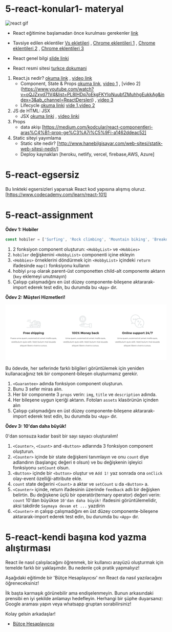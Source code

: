 # 5-react-konular1- materyal

![react gif](https://miro.medium.com/max/574/1*qVPbRqzVzWF9gSjZ8P0C8w.gif)


* React eğitimine başlamadan önce kurulması gerekenler [link](https://www.youtube.com/watch?v=pOE47x-aubg&list=PLqG356ExoxZXEW9h1uTWCwqLLTJ_bO5Be&index=2&ab_channel=EnginDemiro%C4%9F)

* Tavsiye edilen eklentiler [Vs ekletileri](https://www.youtube.com/watch?v=EwXw1dp6AyM&list=PLqG356ExoxZXEW9h1uTWCwqLLTJ_bO5Be&index=3&ab_channel=EnginDemiro%C4%9F) , [Chrome eklentileri 1](https://chrome.google.com/webstore/detail/react-developer-tools/fmkadmapgofadopljbjfkapdkoienihi) , [Chrome eklentileri 2](https://chrome.google.com/webstore/detail/json-formatter/bcjindcccaagfpapjjmafapmmgkkhgoa) , [Chrome eklentileri 3](https://chrome.google.com/webstore/detail/react-sight/aalppolilappfakpmdfdkpppdnhpgifn)

* React genel bilgi [slide linki](http://slides.com/volkansengul/reactjs-giris/fullscreen)

* React resmi sitesi [turkce dokumani](https://tr.reactjs.org/docs/getting-started.html)




1. React.js nedir?   [okuma link](https://www.hostinger.web.tr/rehberler/react-nedir/) ,  [video link](https://www.youtube.com/watch?v=EAbzuHG9glw&ab_channel=AliOsmanHaz%C4%B1r)
   - Component, State & Props  [okuma link](https://www.mobilhanem.com/reactjs-component-yapisi-ve-component-kullanimi/), [video 1](https://www.youtube.com/watch?v=jgOhoPrNzMM&t=14s&ab_channel=Yaz%C4%B1l%C4%B1mBilimi) , [video 2] (https://www.youtube.com/watch?v=oQJZxyd71V4&list=PL8IHDq7oEkgFKYIoNuubfZMuhhgEukkAg&index=3&ab_channel=ReactDersleri) , [video 3]()
   - Lifecycle [okuma linki](https://projects.wojtekmaj.pl/react-lifecycle-methods-diagram/) [vide 1](https://www.youtube.com/watch?v=X_Yhd98twnw&list=PL8IHDq7oEkgFKYIoNuubfZMuhhgEukkAg&index=4&ab_channel=ReactDersleri),[video 2](https://www.youtube.com/watch?v=VqSJvy8ZX5M&list=PL8IHDq7oEkgFKYIoNuubfZMuhhgEukkAg&index=2&ab_channel=ReactDersleri)
2. JS de HTML: JSX
   - JSX    [okuma linki](https://tr.reactjs.org/docs/introducing-jsx.html) , [video linki](https://www.youtube.com/watch?v=EoH-TliTV1Y&list=PL8IHDq7oEkgFKYIoNuubfZMuhhgEukkAg&ab_channel=ReactDersleri)
3. Props
   - data akişı [https://medium.com/kodcular/react-componentleri-aras%C4%B1-prop-ge%C3%A7i%C5%9Fi-a1462ddeac52]
4. Static siteyi yayımlama
   - Static site nedir? [http://www.hanebilgisayar.com/web-sitesi/statik-web-sitesi-nedir/]
   - Deploy kaynakları [heroku, netlify, vercel, firebase,AWS, Azure]

                   


# 5-react-egsersiz
Bu lınkteki egsersizleri yaparsak React kod yapısına alışmış oluruz.
[https://www.codecademy.com/learn/react-101]


# 5-react-assignment

**Ödev 1: Hobiler**

```js
const hobiler = ['Surfing', 'Rock climbing', 'Mountain biking', 'Breakdancing'];
```

1. 2 fonksiyon component oluşturun: `<HobbyList>` ve `<Hobbies>`
2. `hobiler` değişkenini `<HobbyList>` componenti içine ekleyin
3. `<Hobbies>` örneklerini döndürmek için `<HobbyList>` içindeki `return` ifadesinde  `map()` fonksiyonu kullanın
4. hobiyi `prop` olarak parent-üst componetten child-alt componente aktarın (`key` eklemeyi unutmayın)
5. Çalışıp çalışmadığını en üst düzey componente-bileşene aktararak-import ederek test edin, bu durumda bu `<App>` dır.

**Ödev 2: Müşteri Hizmetleri!**

![ödev 2](https://github.com/Junior-Codersnl/5-react-konular1-assignment/blob/main/assets/exercise2.png)

Bu ödevde, her seferinde farklı bilgileri görüntülemek için yeniden kullanacağınız tek bir component-bileşen oluşturmanız gerekir.

1. `<Guarantee>` adında fonksiyon component oluşturun.
2. Bunu 3 sefer miras alın.
3. Her bir componente 3 `props` verin: `img`, `title` ve `description` adında.
4. Her bileşene uygun içeriği aktarın. Fotoları `assets` klasörünün içinden alın
5. Çalışıp çalışmadığını en üst düzey componente-bileşene aktararak-import ederek test edin, bu durumda bu `<App>` dır.


**Ödev 3: 10'dan daha büyük!**

0'dan sonsuza kadar basit bir sayı sayacı oluşturalım!

1. `<Counter>`, `<Count>` and `<Button>` adlarında 3 fonksiyon component oluşturun.
2. `<Counter>` içinde bir state değişkeni tanımlayın ve onu `count` diye adlandırın (başlangıç değeri `0` olsun) ve bu değişkenin işleyici fonksiyonu `setCount` olsun.
3. `<Button>` içinde bir `<button>` oluştur ve `Add 1!` yaz sonrada ona `onClick` olay-event özelliği-attribute ekle.
4. `count` state değerini `<Count>` a aktar ve `setCount` u da `<Button>` a.
5. `<Counter>` içinde, return ifadesinin üzerinde `feedback` adlı bir değişken belirtin. Bu değişkene üçlü bir operatör(ternary operator) değeri verin: `count` 10'dan büyükse `10'dan daha büyük!` ifadesini görüntülemelidir, aksi takdirde `Saymaya devam et ...` yazdirin
6. `<Counter>` ın çalışıp çalışmadığını en üst düzey componente-bileşene aktararak-import ederek test edin, bu durumda bu `<App>` dır.


# 5-react-kendi başına kod yazma alıştırması
React ile nasıl çalışılacağını öğrenmek, bir kullanıcı arayüzü oluşturmak için temelde farklı bir yaklaşımdır. Bu nedenle çok pratik yapmalıyız!

Aşağıdaki eğitimde bir 'Bütçe Hesaplayıcısı' nın  React da nasıl yazılacağını öğreneceksiniz!

İlk başta karmaşık görünebilir ama endişelenmeyin. Bunun arkasındaki prensibi en iyi şekilde anlamayı hedefleyin. Herhangi bir şüphe duyarsanız: Google araması yapın veya whatsapp gruptan sorabilirsiniz!

Kolay gelsin arkadaşlar!

-   [Bütçe Hesaplayıcısı](https://www.youtube.com/watch?v=f6HYLHrYpGs)
